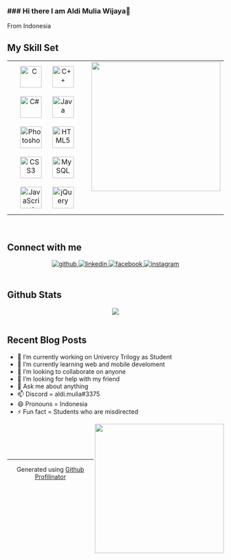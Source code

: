 

### ### Hi there I am Aldi Mulia Wijaya👋  
From Indonesia
<br/>  


## My Skill Set  
<table> <tr>
  <td valign="top" width="66%">
    <div align="center">  
      <img style="margin: 10px" src="https://profilinator.rishav.dev/skills-assets/c-original.svg" alt="C" height="50" />  
      <img style="margin: 10px" src="https://profilinator.rishav.dev/skills-assets/cplusplus-original.svg" alt="C++" height="50" />  
      <img style="margin: 10px" src="https://profilinator.rishav.dev/skills-assets/csharp-original.svg" alt="C#" height="50" />  
      <img style="margin: 10px" src="https://profilinator.rishav.dev/skills-assets/java-original-wordmark.svg" alt="Java" height="50" />  
      <img style="margin: 10px" src="https://profilinator.rishav.dev/skills-assets/photoshop-plain.svg" alt="Photoshop" height="50" /> 
      <img style="margin: 10px" src="https://profilinator.rishav.dev/skills-assets/html5-original-wordmark.svg" alt="HTML5" height="50" />  
      <img style="margin: 10px" src="https://profilinator.rishav.dev/skills-assets/css3-original-wordmark.svg" alt="CSS3" height="50" />  
      <img style="margin: 10px" src="https://profilinator.rishav.dev/skills-assets/mysql-original-wordmark.svg" alt="MySQL" height="50" />  
      <img style="margin: 10px" src="https://profilinator.rishav.dev/skills-assets/javascript-original.svg" alt="JavaScript" height="50" />  
      <img style="margin: 10px" src="https://profilinator.rishav.dev/skills-assets/jquery.png" alt="jQuery" height="50" />   
    </div>
   </td>
<td valign="top" width="33%">
    <img src="https://scontent.fcgk23-1.fna.fbcdn.net/v/t1.0-9/126447925_2787294014848657_5958646978427714953_n.jpg?_nc_cat=110&ccb=2&_nc_sid=825194&_nc_eui2=AeHNl6beD2pLpTJ1WIfGHxgl9g0aR0KOAlD2DRpHQo4CULbIRExSudcCC-pilZJCGOOM8Su2i1hVW5VXbLJ_DkSl&_nc_ohc=0pFDV4qsYzQAX8f8PTq&_nc_ht=scontent.fcgk23-1.fna&oh=79f64389fc571fb2a93b342d029da2c5&oe=5FDFA208" align="right" height="300"/>  
    </td>
</tr> </table>  

<br/>  


## Connect with me  
<div align="center">
<a href="https://github.com/promtom" target="_blank">
<img src=https://img.shields.io/badge/github-%2324292e.svg?&style=for-the-badge&logo=github&logoColor=white alt=github style="margin-bottom: 5px;" />
</a>
<a href="https://linkedin.com/in/aldi-mulia-58b775197" target="_blank">
<img src=https://img.shields.io/badge/linkedin-%231E77B5.svg?&style=for-the-badge&logo=linkedin&logoColor=white alt=linkedin style="margin-bottom: 5px;" />
</a>
<a href="https://www.facebook.com/AldiMulia.W" target="_blank">
<img src=https://img.shields.io/badge/facebook-%232E87FB.svg?&style=for-the-badge&logo=facebook&logoColor=white alt=facebook style="margin-bottom: 5px;" />
</a>
<a href="https://instagram.com/aldi.mulia" target="_blank">
<img src=https://img.shields.io/badge/instagram-%23000000.svg?&style=for-the-badge&logo=instagram&logoColor=white alt=instagram style="margin-bottom: 5px;" />
</a>  
</div>  


<br/>  


## Github Stats  
<div align="center"><img src="https://github-readme-stats.vercel.app/api?username=promtom&show_icons=true&count_private=true&hide_border=true" align="center" /></div>  

<br/>  


## Recent Blog Posts  
- 🔭 I’m currently working on Univercy Trilogy as Student
- 🌱 I’m currently learning web and mobile develoment
- 👯 I’m looking to collaborate on anyone
- 🤔 I’m looking for help with my friend
- 💬 Ask me about anything
- 📫 Discord   = aldi.mulia#3375
- 😄 Pronouns  = Indonesia 
- ⚡ Fun fact  = Students who are misdirected  


<div align="right">
<img src="https://i.imgur.com/5ta5pzY.png" align="right" height="300" width="" />
</div>  


<br/>  



<br/>  



<br/>  


<br />

----
<div align="center">Generated using <a href="https://profilinator.rishav.dev/" target="_blank">Github Profilinator</a></div>
